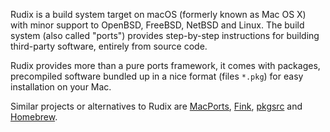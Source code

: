 Rudix is a build system target on macOS (formerly known as Mac OS X) with minor support to OpenBSD, FreeBSD, NetBSD and Linux.
The build system (also called "ports") provides step-by-step instructions for building third-party software, entirely from source code.

Rudix provides more than a pure ports framework, it comes with packages, precompiled software bundled up in a nice format (files `*.pkg`) for easy installation on your Mac.

Similar projects or alternatives to Rudix are [MacPorts][1], [Fink][2], [pkgsrc][3] and [Homebrew][4].

[1]: https://www.macports.org
[2]: http://www.finkproject.org
[3]: https://www.pkgsrc.org
[4]: https://brew.sh
